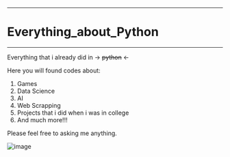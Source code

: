 ***
# Everything_about_Python
***
 Everything that i already did in  -> ~~python~~ <- 

 Here you  will found codes about: 
 1. Games
 2. Data Science
 3. AI
 4. Web Scrapping
 5. Projects that i did when i was in college
 6. And much more!!!

Please feel free to asking me anything.


![image](https://github.com/LeonardoBonifacio/Everything_about_Python/assets/151868777/94ab3302-5aec-45ef-8773-88462d25fa29)

